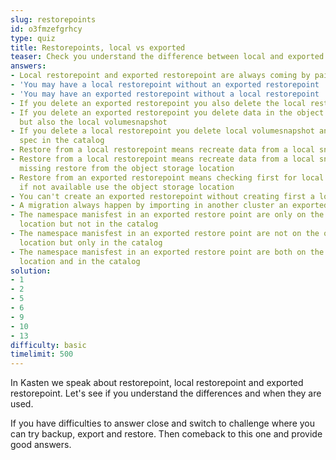 ```yaml
---
slug: restorepoints
id: o3fmzefgrhcy
type: quiz
title: Restorepoints, local vs exported
teaser: Check you understand the difference between local and exported restorepoints
answers:
- Local restorepoint and exported restorepoint are always coming by pair
- 'You may have a local restorepoint without an exported restorepoint '
- 'You may have an exported restorepoint without a local restorepoint '
- If you delete an exported restorepoint you also delete the local restorepoint
- If you delete an exported restorepoint you delete data in the object storage location
  but also the local volumesnapshot
- If you delete a local restorepoint you delete local volumesnapshot and the captured
  spec in the catalog
- Restore from a local restorepoint means recreate data from a local snaphot
- Restore from a local restorepoint means recreate data from a local snaphot and if
  missing restore from the object storage location
- Restore from an exported restorepoint means checking first for local snapshot and
  if not available use the object storage location
- You can't create an exported restorepoint without creating first a local restorepoint
- A migration always happen by importing in another cluster an exported restore point
- The namespace manisfest in an exported restore point are only on the object storage
  location but not in the catalog
- The namespace manisfest in an exported restore point are not on the object storage
  location but only in the catalog
- The namespace manisfest in an exported restore point are both on the object storage
  location and in the catalog
solution:
- 1
- 2
- 5
- 6
- 9
- 10
- 13
difficulty: basic
timelimit: 500
---
```

In Kasten we speak about restorepoint, local restorepoint and exported restorepoint. Let's see if you understand the differences and when they are used.

If you have difficulties to answer close and switch to challenge where you can try backup, export and restore. Then comeback to this one and provide
good answers.